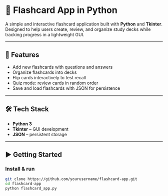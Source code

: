 # 📝 Flashcard App in Python

A simple and interactive flashcard application built with **Python** and **Tkinter**. Designed to help users create, review, and organize study decks while tracking progress in a lightweight GUI.

---

## 🚀 Features
- Add new flashcards with questions and answers  
- Organize flashcards into decks  
- Flip cards interactively to test recall  
- Quiz mode: review cards in random order  
- Save and load flashcards with JSON for persistence  

---

## 🛠 Tech Stack
- **Python 3**  
- **Tkinter** – GUI development  
- **JSON** – persistent storage  

---

## ▶️ Getting Started

### Install & run
```bash
git clone https://github.com/yourusername/flashcard-app.git
cd flashcard-app
python flashcard_app.py
